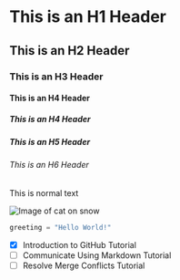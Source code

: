 # This is an H1 Header
## This is an H2 Header
### This is an H3 Header
#### This is an H4 Header
##### This is an H4 Header
##### This is an H5 Header
###### This is an H6 Header
This is normal text

![Image of cat on snow](https://upload.wikimedia.org/wikipedia/commons/b/b6/Felis_catus-cat_on_snow.jpg)


``` python
greeting = "Hello World!"
```

- [x] Introduction to GitHub Tutorial
- [ ] Communicate Using Markdown Tutorial
- [ ] Resolve Merge Conflicts Tutorial
